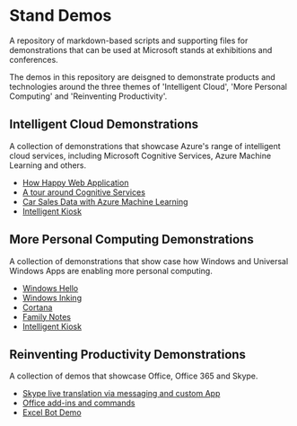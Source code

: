 # Stand Demos
A repository of markdown-based scripts and supporting files for demonstrations that can be used at Microsoft stands at exhibitions and conferences.

The demos in this repository are deisgned to demonstrate products and technologies around the three themes of 'Intelligent Cloud', 'More Personal Computing' and 'Reinventing Productivity'.

## Intelligent Cloud Demonstrations
A collection of demonstrations that showcase Azure's range of intelligent cloud services, including Microsoft Cognitive Services, Azure Machine Learning and others.
* [How Happy Web Application](https://github.com/dxuk/Future-Decoded-2016-Stand-Demos/blob/master/How%20Happy%20Web%20Application/How%20Happy%20Web%20Application%20-%20Demo%20Script.md)
* [A tour around Cognitive Services](https://github.com/dxuk/Future-Decoded-2016-Stand-Demos/blob/master/A%20Tour%20Around%20Cognitive%20Services/A%20Tour%20Around%20Cognitive%20Services%20-%20Demo%20Script.md)
* [Car Sales Data with Azure Machine Learning](https://github.com/dxuk/Future-Decoded-2016-Stand-Demos/blob/master/Car%20Sales%20Data%20with%20Azure%20Machine%20Learning/Car%20Sales%20Data%20with%20Azure%20Machine%20Learning.md)
* [Intelligent Kiosk](https://github.com/dxuk/Stand-Demos/blob/master/Intelligent%20Kiosk/Intelligent%20Kiosk%20-%20Demo%20Script.md)

## More Personal Computing Demonstrations
A collection of demonstrations that show case how Windows and Universal Windows Apps are enabling more personal computing.
* [Windows Hello](https://github.com/dxuk/Future-Decoded-2016-Stand-Demos/blob/master/Simple-Windows-Hello/Simple%20Windows%20Hello%20-%20Demo%20Script.md)
* [Windows Inking](https://github.com/dxuk/Future-Decoded-2016-Stand-Demos/blob/master/Windows%20Inking/Windows%20Inking.md)
* [Cortana](https://github.com/dxuk/Future-Decoded-2016-Stand-Demos/blob/master/Cortana/Cortana.md)
* [Family Notes](https://github.com/dxuk/Future-Decoded-2016-Stand-Demos/blob/master/FamilyNotes/FamilyNotes%20-%20Demo%20Script.md)
* [Intelligent Kiosk](https://github.com/dxuk/Stand-Demos/blob/master/Intelligent%20Kiosk/Intelligent%20Kiosk%20-%20Demo%20Script.md)

## Reinventing Productivity Demonstrations
A collection of demos that showcase Office, Office 365 and Skype.
* [Skype live translation via messaging and custom App](./Translator/Translation%20Demo%20Script.md)
* [Office add-ins and commands](https://github.com/dxuk/Future-Decoded-2016-Stand-Demos/blob/master/Office%20add-ins%20and%20commands/Office%20add-ins%20and%20commands.md)
* [Excel Bot Demo](https://github.com/dxuk/Future-Decoded-2016-Stand-Demos/blob/master/ExcelBot/Excelbot.md)
